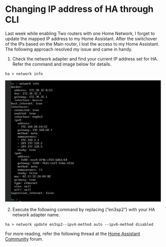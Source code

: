 # Changing IP address of HA through CLI
Last week while enabling Two routers with one Home Network, I forget to update the mapped IP address to my Home Assistant. After the switchover of the IPs based on the Main router, I lost the access to my Home Assistant. The following approach resolved my issue and came in handy. 

1. Check the network adapter and find your current IP address set for HA. Refer the command and image below for details. 
```ssh
ha > network info
```
![HA Network Info](/images/ha-networkinfo.png)

2. Execute the following command by replacing (“en3sp2”) with your HA network adapter name. 
```ssh
ha > network update en3sp2--ipv4-method auto --ipv6-method disabled
```

For more reading, refer the following thread at the [Home Assistant Community](https://community.home-assistant.io/t/how-to-change-ip-adresse-in-cli/332205/24?u=akbar) forum. 